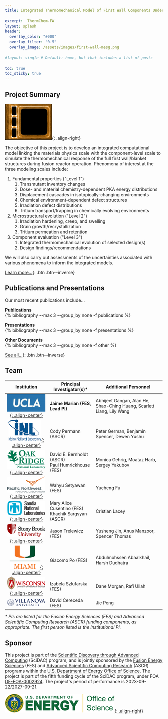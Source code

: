 ```yaml
---
title: Integrated Thermomechanical Model of First Wall Components Under Evolving Chemistry and Microstructure During Fusion Reactor Operation

excerpt:  ThermChem-FW
layout: splash
header:
  overlay_color: "#000"
  overlay_filter: "0.5"
  overlay_image: /assets/images/first-wall-mesg.png

#layout: single # Default: home, but that includes a list of posts

toc: true
toc_sticky: true
---
```


## Project Summary

![Representative first wall/blanket design](/assets/images/first-wall-mesg-150.png){: .align-right}

The objective of this project is to develop an integrated computational model linking the materials physics scale with the component-level scale to simulate the thermomechanical response of the full first wall/blanket structures during fusion reactor operation.  Phenomena of interest at the three modeling scales include:



1. Fundamental properties ("Level 1")
    1. Transmutant inventory changes
    2. Dose- and material chemistry-dependent PKA energy distributions
    3. Displacement cascades in isotopically-changing environments
    4. Chemical environment-dependent defect structures
    5. Irradiation defect distributions
    6. Tritium transport/trapping in chemically evolving environments
2. Microstructural evolution ("Level 2")
    1. Irradiation hardening, creep, and swelling
    2. Grain growth/recrystallization
    3. Tritium permeation and retention
3. Component evaluation ("Level 3")
    1. Integrated thermomechanical evolution of selected design(s)
    2. Design findings/recommendations

We will also carry out assessments of the uncertainties associated with various phenomena to inform the integrated models.

[Learn more...](/about/){: .btn .btn--inverse}
<br>

## Publications and Presentations

Our most recent publications include...

**Publications**<br>
{% bibliography --max 3 --group_by none -f publications %}

**Presentations**<br>
{% bibliography --max 3 --group_by none -f presentations %}

**Other Documents**<br>
{% bibliography --max 3 --group_by none -f other %}

[See all...](/publications/){: .btn .btn--inverse}
<br>

## Team

 Institution | Principal Investigator(s)* | Additional Personnel
:-----------:|---------------------------|---------------------
[![UCLA logo](/assets/images/UCLA-logo-200.jpg){: .align-center}](https://www.ucla.edu/) | **Jaime Marian (FES, Lead PI)** | Abhijeet Gangan, Alan He, Shao-Ching Huang, Scarlett Liang, Lily Wang
[![INL logo](/assets/images/INL_logo_2_transparent-200.png){: .align-center}](https://inl.gov/) | Cody Permann (ASCR) | Peter German, Benjamin Spencer, Dewen Yushu
[![ORNL logo](/assets/images/ORNL-200.png){: .align-center}](https://www.ornl.gov/) | David E. Bernholdt (ASCR)<br>Paul Humrickhouse (FES) | Monica Gehrig, Moataz Harb, Sergey Yakubov
[![PNNL logo](/assets/images/PNNL_Color_Logo_Horizontal-cropped-tighter-transparent-200.png){: .align-center}](https://www.pnnl.gov/) | Wahyu Setyawan (FES) | Yucheng Fu
[![SNL logo](/assets/images/SNL_Stacked_Black_Blue-200.png){: .align-center}](https://www.sandia.gov/) | Mary Alice Cusentino (FES)<br>Khachik Sargsyan (ASCR) | Cristian Lacey
[![Stony Brook U logo](/assets/images/SBU-stack_2clr_rgb_72ppi-200.png){: .align-center}](https://www.stonybrook.edu/) | Jason Trelewicz (FES) | Yusheng Jin, Anus Manzoor, Spencer Thomas
[![U Miami logo](/assets/images/UMiami_informal_cmyk-200.png){: .align-center}](https://welcome.miami.edu/) | Giacomo Po (FES) | Abdulmohssen Abaalkhail, Harsh Dudhatra
[![U Wisconsin logo](/assets/images/uw-logo-horizontal-color-web-digital-200.png){: .align-center}](https://www.wisc.edu/) | Izabela Szlufarska (FES) | Dane Morgan, Rafi Ullah
[![Villanova U logo](/assets/images/VU03Blue-200.png)](https://www1.villanova.edu/university.html) | David Cereceda (FES) | Jie Peng

<!-- it would be nice if we could render this in a "footnote sized" font, but I don't know how. -->
*\* PIs are listed for the Fusion Energy Sciences (FES) and Advanced Scientific Computing Research (ASCR) funding components, as appropriate.  The first person listed is the institutional PI.*

## Sponsor

This project is part of the [Scientific Discovery through Advanced Computing](http://www.scidac.gov/) (SciDAC) program, and is jointly sponsored by the [Fusion Energy Sciences](http://science.energy.gov/fes/) (FES) and [Advanced Scientific Computing Research](http://science.energy.gov/ascr/) (ASCR) programs within the [U.S. Department of Energy](http://energy.gov/) [Office of Science](http://science.energy.gov/).  The project is part of the fifth funding cycle of the SciDAC program, under FOA [DE-FOA-0002924](https://science.osti.gov/grants/FOAs/FOAs/2023/DE-FOA-0002924). The project's period of performance is 2023-09-22/2027-09-21.

[![DOE Office of Science logo](/assets/images/RGB_Color-Seal_Green-Mark_SC_Horizontal-350x60.png){: .align-right}](http://science.energy.gov/)
